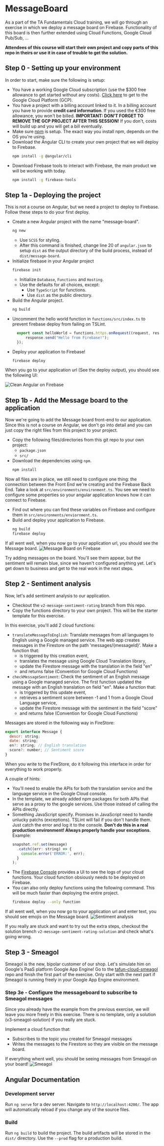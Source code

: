 # MessageBoard

As a part of the TA Fundamentals Cloud training, we will go through an exercise in which we deploy a message board on Firebase. Functionality of this board is then further extended using Cloud Functions, Google Cloud Pub/Sub, ...

**Attendees of this course will start their own project and copy parts of this repo in theirs or use it in case of trouble to get the solution.**

## Step 0 - Setting up your environment
In order to start, make sure the following is setup:
* You have a working Google Cloud subscription (use the $300 free allowance to get started without any costs).
  [Click here](https://console.cloud.google.com) to get to the Google Cloud Platform (GCP).
* You have a project with a billing account linked to it. In a billing account you have to provide **credit card information**. If you used the €300 free allowance, you won't be billed. **IMPORTANT: DON'T FORGET TO REMOVE THE GCP PROJECT AFTER THIS SESSION!** If you don't, costs will build up and you will get a bill eventually.
* Make sure [npm](https://www.npmjs.com/get-npm) is setup. The exact way you install npm, depends on the OS you're using.
* Download the Angular CLI to create your own project that we will deploy to Firebase.
  ```bash
  npm install -g @angular/cli
  ```
* Download Firebase tools to interact with Firebase, the main product we will be working with today.
  ```bash
  npm install -g firebase-tools
  ```

## Step 1a - Deploying the project
This is not a course on Angular, but we need a project to deploy to Firebase. Follow these steps to do your first deploy.
* Create a new Angular project with the name "message-board".
  ```bash
  ng new
  ```
  * Use `SCSS` for styling.
  * After this command is finished, change line 20 of `angular.json` to setup `dist` as the output directory of the build process, instead of `dist/message-board`.
* Initialize firebase in your Angular project
  ```bash
  firebase init
  ```
  * Initialize `Database`, `Functions` and `Hosting`.
  * Use the defaults for all choices, except:
    * Use `TypeScript` for functions.
    * Use `dist` as the public directory.
* Build the Angular project.
  ```bash
  ng build
  ```
* Uncomment the hello world function in `functions/src/index.ts` to prevent firebase deploy from failing on TSLint.
  ```js
    export const helloWorld = functions.https.onRequest((request, response) => {
        response.send("Hello from Firebase!");
    });
  ```
* Deploy your application to Firebase!
  ```bash
  firebase deploy
  ```

When you go to your application url (See the deploy output), you should see the following UI:

![Clean Angular on Firebase][step1a-finished]

## Step 1b - Add the Message board to the application
Now we're going to add the Message board front-end to our application. Since this is not a course on Angular, we don't go into detail and you can just copy the right files from this project to your project.

* Copy the following files/directories from this git repo to your own project:
  * `package.json`
  * `src/`
* Download the dependencies using `npm`.
  ```bash
  npm install
  ```

Now all files are in place, we still need to configure one thing: the connection between the Front End we're creating and the Firebase Back End. Take a look at `src/environments/environment.ts`. You see we need to configure some properties so your angular application knows how it can connect to Firebase. 
* Find out where you can find these variables on Firebase and configure them in `src/environments/enviornment.ts`.
* Build and deploy your application to Firebase.
  ```bash
  ng build
  firebase deploy
  ```
If all went well, when you now go to your application url, you should see the Message board.
![Message Board on Firebase][step1b-finished]

Try adding messages on the board. You'll see them appear, but the sentiment will remain blue, since we haven't configured anything yet. Let's get down to business and get to the real work in the next steps.

## Step 2 - Sentiment analysis
Now, let's add sentiment analysis to our application.
* Checkout the `v2-message-sentiment-rating` branch from this repo.
* Copy the functions directory to your own project. This will be the starter template for this exercise.

In this exercise, you'll add 2 cloud functions:
* `translateMessageToEnglish`:
  Translate messages from all languages to English using a Google managed service.
  The web app creates messages in the Firestore on the path 'messages/{messageId}'.
  Make a function that:
  * is triggered by this creation event, 
  * translates the message using Google Cloud Translation library,
  * update the Firestore message with the translation in the field "en"
  * and returns false (Convention for Google Cloud Functions) 
* `checkMessageSentiment`:
  Check the sentiment of an English message using a Google managed service.
  The first function updated the message with an English translation on field "en".
  Make a function that:
  * is triggered by this update event, 
  * retrieves a sentiment score between -1 and 1 from a Google Cloud Language service,  
  * update the Firestore message with the sentiment in the field "score"
  * and returns false (Convention for Google Cloud Functions)


Messages are stored in the following way in FireStore:
```js
export interface Message {
  descr: string;
  date: string;
  en?: string; // English translation
  score?: number; // Sentiment score
}
```
When you write to the FireStore, do it following this interface in order for everything to work properly.

A couple of hints:
* You'll need to enable the APIs for both the translation service and the language service in the Google Cloud console.
* In the template, we already added npm packages for both APIs that serve as a proxy to the google services. Use those instead of calling the APIs directly.
* Something JavaScript specify. Promises in JavaScript need to handle unlucky patchs (exceptions). TSLint will fail if you don't handle them. Just catch the error and log it to the console. **Don't do this in a real production environment! Always properly handle your exceptions.** Example:
  ```js
  snapshot.ref.set(message)
    .catch((err: string) => {
      console.error('ERROR:', err);
    }
  );
  ```
* The [Firebase Console](https://console.firebase.google.com) provides a UI to see the logs of your cloud functions. Your cloud function obsiously needs to be deployed on Firebase.
* You can also only deploy functions using the following command. This will be much faster than deploying the entire project.
  ```bash
  firebase deploy --only function 
  ```

If all went well, when you now go to your application url and enter text, you should see emojis on the Message board.
![Sentiment analysis][step2-finished]

If you really are stuck and want to try out the extra steps, checkout the solution brench `v2-message-sentiment-rating-solution` and check what's going wrong.

## Step 3 - Smeagol
Smeagol is the new, bipolar customer of our shop. Let's simulate him on Google's PaaS platform Google App Engine!
Go to the [tafun-cloud-smeagol](https://github.com/AE-nv/tafun-cloud-smeagol/tree/master) repo and finish the first part of the exercise. Only start with the next part if Smeagol is running freely in your Google App Engine environment.

### Step 3e - Configure the messageboard to subscribe to Smeagol messages
Since you already have the example from the previous exercise, we will leave you more freely in this exercise. There is no template, only a solution (v3-smeagol-solution) if you really are stuck.

Implement a cloud function that:
* Subscribes to the topic you created for Smeagol messages
* Writes the messages to the Firestore so they are visible on the message board.

If everything whent well, you should be seeing messages from Smeagol on your board!
![Smeagol][step3-finished]


## Angular Documentation
### Development server

Run `ng serve` for a dev server. Navigate to `http://localhost:4200/`. The app will automatically reload if you change any of the source files.

### Build

Run `ng build` to build the project. The build artifacts will be stored in the `dist/` directory. Use the `--prod` flag for a production build.



[step1a-finished]: https://github.com/AE-nv/tafun-cloud-messageboard/raw/master/doc/images/step1a-finished.png "Clean Angular on Firebase"
[step1b-finished]: https://github.com/AE-nv/tafun-cloud-messageboard/raw/master/doc/images/step1b-finished.png "Message Board on Firebase"
[step2-finished]: https://github.com/AE-nv/tafun-cloud-messageboard/raw/master/doc/images/step2-finished.png "Sentiment analysis"
[step3-finished]: https://github.com/AE-nv/tafun-cloud-messageboard/raw/master/doc/images/step3-finished.png "Smeagol"

